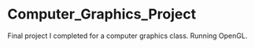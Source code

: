 # Computer_Graphics_Project
Final project I completed for a computer graphics class. Running OpenGL.
